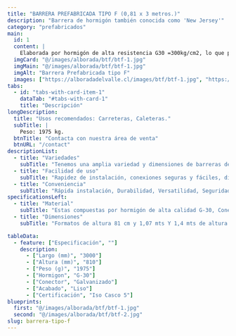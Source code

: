 ```yaml
---
title: "BARRERA PREFABRICADA TIPO F (0,81 x 3 metros.)"
description: "Barrera de hormigón también conocida como 'New Jersey'"
category: "prefabricados"
main:
  id: 1
  content: |
    Elaborada por hormigón de alta resistencia G30 =300kg/cm2, lo que permite soportar impactos y fuerzas considerables, su estructura (armadura) conformada por acero tipo estriado A630 - 420H y conectores o enganche galvanizados en caliente, según manual de carretera vol. 5. 
  imgCard: "@/images/alborada/btf/btf-1.jpg"
  imgMain: "@/images/alborada/btf/btf-1.jpg"
  imgAlt: "Barrera Prefabricada tipo F"
  images: ["https://alboradadelvalle.cl/images/btf/btf-1.jpg", "https://alboradadelvalle.cl/images/btf/btf-2.jpg", "https://alboradadelvalle.cl/images/btf/btf-3.jpg", "https://alboradadelvalle.cl/images/btf/btf-4.jpg", "https://alboradadelvalle.cl/images/btf/btf-5.JPG"]
tabs:
  - id: "tabs-with-card-item-1"
    dataTab: "#tabs-with-card-1"
    title: "Descripción"
longDescription:
  title: "Usos recomendados: Carreteras, Caleteras."
  subTitle: |
    Peso: 1975 kg.
  btnTitle: "Contacta con nuestra área de venta"
  btnURL: "/contact"
descriptionList:
  - title: "Variedades"
    subTitle: "Tenemos una amplia variedad y dimensiones de barreras de hormigón para adaptarse a las diversas aplicaciones y espacios."
  - title: "Facilidad de uso"
    subTitle: "Rapidez de instalación, conexiones seguras y fáciles, diseño ergonómico."
  - title: "Conveniencia"
    subTitle: "Rápida instalación, Durabilidad, Versatilidad, Seguridad y reutilizables."
specificationsLeft:
  - title: "Material"
    subTitle: "Estas compuestas por hormigón de alta calidad G-30, Conectores Galvanizados y Acero estriado."
  - title: "Dimensiones"
    subTitle: "Formatos de altura 81 cm y 1,07 mts Y 1,4 mts de altura."

tableData:
  - feature: ["Especificación", ""]
    description:
      - ["Largo (mm)", "3000"]
      - ["Altura (mm)", "810"]
      - ["Peso (g)", "1975"]
      - ["Hormigon", "G-30"]
      - ["Conector", "Galvanizado"]
      - ["Acabado", "Liso"]
      - ["Certificación", "Iso Casco 5"]
blueprints:
  first: "@/images/alborada/btf/btf-1.jpg"
  second: "@/images/alborada/btf/btf-2.jpg"
slug: barrera-tipo-f
---
```

